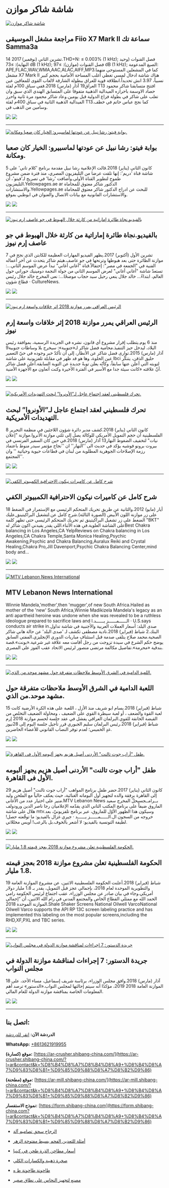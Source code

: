 # شاشة شاكر موازن

<a href="https://swt.shibang-china.com/?l=ar&img&k=%D8%B4%D8%A7%D8%B4%D8%A9+%D8%B4%D8%A7%D9%83%D8%B1+%D9%85%D9%88%D8%A7%D8%B2%D9%86" target="_blank">![شاشة شاكر موازن](http://static.shibang-china.com/all-800x300/1417.jpg)</a>

## مراجعة مشغل الموسيقى Fiio X7 Mark II سماعة تك Samma3a
14 تشرين الثاني (نوفمبر) 2017.THD+N: ≤ 0.003% (1 kHz); فصل القنوات (وحيد النهاية): ≥73 dB (1 kHz); فصل القنوات (موازن): ≥97 dB (1 kHz); الصيغ المدعومة: APE,FLAC,WAV,WMA,AAC,ALAC,AIFF,MP3.كما في المشغلين المستوحى منهما مشغل X7 Mark II هناك شاشة ادخال لمسي تغطي أغلب المساحة الأمامية بحجم كبير نسبياً، 3.97 انش تحديداً.انطلاقة قوية للعراق ببطولة الشارقة لالعاب القوى للمعاقين عين العراق19 آذار (مارس) 2018.ففي سباق 100م لفئة T13 افتتح متسابقنا شاكر محمود حصاد الاوسمة باحرازه الميدالية الذهبية متفوقا على المتسابق الهندي الذي سبق وان تغلب على شاكر في بطولة فزاع الدولية قبل يومين.وعاد شاكر محمود مرة ثانية واحرز الميدالية الذهبية الثانية في سباق 400م لفئة T13.كما نجح عباس حاتم في خطف وسامين من الذهب في.


<a href="https://whatsapp.shibangsoft.com/WhatsApp.php" target="_blank" title="WhatsApp">![](http://static.shibang-china.com/icon/whatsapp.png)</a> <a href="https://swt.shibang-china.com/?l=ar&icon&k=%D8%B4%D8%A7%D8%B4%D8%A9+%D8%B4%D8%A7%D9%83%D8%B1+%D9%85%D9%88%D8%A7%D8%B2%D9%86" target="_blank">![](http://static.shibang-china.com/icon/chat-ar.png)</a>

---

<a href="https://swt.shibang-china.com/?l=ar&img&k=%D8%B4%D8%A7%D8%B4%D8%A9+%D8%B4%D8%A7%D9%83%D8%B1+%D9%85%D9%88%D8%A7%D8%B2%D9%86" target="_blank">![بوابة فيتو: رشا نبيل عن عودتها لماسبيرو: الخيار كان صعبا ومكانة.](http://static.shibang-china.com/all-800x300/13.jpg)</a>

## بوابة فيتو: رشا نبيل عن عودتها لماسبيرو: الخيار كان صعبا ومكانة.
5 كانون الثاني (يناير) 2018.قالت الإعلامية رشا نبيل مقدمة برنامج &#39;كلام تاني&#39; على شاشة قناة &#39;دريم&#39;: إنها تلقت عرضا من التليفزيون المصري، منذ فترة ضمن مشروع طموح لتطوير القناة الأولى.وأضافت &#39;رشا&#39; في تصريح لـ&#39;فيتو&#39;، أن التليفزيون.Yellowpages.ae ar الدكتور شاكر معتوق للمحاماة والاستشارات.Yellowpages.ae للبحث عن ادراج الدكتور شاكر معتوق للمحاماة والاستشارات الفانونية مع بيانات الاتصال والعنوان في ابوظبي بموقع.


<a href="https://whatsapp.shibangsoft.com/WhatsApp.php" target="_blank" title="WhatsApp">![](http://static.shibang-china.com/icon/whatsapp.png)</a> <a href="https://swt.shibang-china.com/?l=ar&icon&k=%D8%B4%D8%A7%D8%B4%D8%A9+%D8%B4%D8%A7%D9%83%D8%B1+%D9%85%D9%88%D8%A7%D8%B2%D9%86" target="_blank">![](http://static.shibang-china.com/icon/chat-ar.png)</a>

---

<a href="https://swt.shibang-china.com/?l=ar&img&k=%D8%B4%D8%A7%D8%B4%D8%A9+%D8%B4%D8%A7%D9%83%D8%B1+%D9%85%D9%88%D8%A7%D8%B2%D9%86" target="_blank">![بالفيديو.نجاة طائرة إماراتية من كارثة خلال الهبوط في جو عاصف إرم نيوز‎](http://static.shibang-china.com/all-800x300/266.jpg)</a>

## بالفيديو.نجاة طائرة إماراتية من كارثة خلال الهبوط في جو عاصف إرم نيوز‎
7 تشرين الأول (أكتوبر) 2017.يظهر الفيديو المهارات العظيمة للكابتن الذي نجح في موازنة الطائرة حتى بعد هبوطها وترنحها في جو عاصف.هيثم شاكر يتحدث عن أخر أعماله الفنية في &quot;الجمعة في مصر&quot;: إحتفالاً.قناة &quot;أغاني أغاني&quot; تبدأ عرض الموسم الثاني…: تستعدّ شاشة &quot;أغاني أغاني&quot; لعرض الموسم الثاني من جولة النجمة دومينيك حوراني حول العالم، ابتداءً… خالد جلال ينعي رحيل سيد حجاب موضحًا…: نعى المخرج خالد جلال رئيس قطاع شؤون &middot; CultureNews.


<a href="https://whatsapp.shibangsoft.com/WhatsApp.php" target="_blank" title="WhatsApp">![](http://static.shibang-china.com/icon/whatsapp.png)</a> <a href="https://swt.shibang-china.com/?l=ar&icon&k=%D8%B4%D8%A7%D8%B4%D8%A9+%D8%B4%D8%A7%D9%83%D8%B1+%D9%85%D9%88%D8%A7%D8%B2%D9%86" target="_blank">![](http://static.shibang-china.com/icon/chat-ar.png)</a>

---

<a href="https://swt.shibang-china.com/?l=ar&img&k=%D8%B4%D8%A7%D8%B4%D8%A9+%D8%B4%D8%A7%D9%83%D8%B1+%D9%85%D9%88%D8%A7%D8%B2%D9%86" target="_blank">![الرئيس العراقي يمرر موازنة 2018 إثر خلافات واسعة إرم نيوز‎](http://static.shibang-china.com/all-800x300/1391.jpg)</a>

## الرئيس العراقي يمرر موازنة 2018 إثر خلافات واسعة إرم نيوز‎
منذ 6 يوم.يتطلب إقرار مشروع أي قانون، نشره في الجريدة الرسمية، بموافقة رئيس البلاد، ليدخل حيز التنفيذ.محامية فضل شاكر لـ«جنوبية»: سيخرج بلا وساطات جنوبية9 آذار (مارس) 2015.توارى فضل شاكر عن الأنظار، إلى أن تأكدّ خبر وجوده في حيّ التعمير عين الحلوة، وها هو قد ظهر في مقابلة تلفزيونية على شاشة lbci حليق الذقن، يتنكّر لتوبته التي أعلن عنها سابقاً، وكأنّه يعلن توبةً جديدة عن التوبة السابقة.أعلن فضل شاكر أنّ علاقته «كانت سيئة جدا مع الأسير في الفترة الأخيرة وكنت أتعاون مع الأجهزة الأمنية.


<a href="https://whatsapp.shibangsoft.com/WhatsApp.php" target="_blank" title="WhatsApp">![](http://static.shibang-china.com/icon/whatsapp.png)</a> <a href="https://swt.shibang-china.com/?l=ar&icon&k=%D8%B4%D8%A7%D8%B4%D8%A9+%D8%B4%D8%A7%D9%83%D8%B1+%D9%85%D9%88%D8%A7%D8%B2%D9%86" target="_blank">![](http://static.shibang-china.com/icon/chat-ar.png)</a>

---

<a href="https://swt.shibang-china.com/?l=ar&img&k=%D8%B4%D8%A7%D8%B4%D8%A9+%D8%B4%D8%A7%D9%83%D8%B1+%D9%85%D9%88%D8%A7%D8%B2%D9%86" target="_blank">![تحرك فلسطيني لعقد اجتماع عاجل لـ”الأونروا” لبحث التهديدات الأمريكية.](http://static.shibang-china.com/all-800x300/922.jpg)</a>

## تحرك فلسطيني لعقد اجتماع عاجل لـ”الأونروا” لبحث التهديدات الأمريكية.
8 كانون الثاني (يناير) 2018.كشف مدير دائرة شؤون اللاجئين في منظمة التحرير الفلسطينية أن حجم التمويل الأمريكي للوكالة يصل إلى ثلثي موازنة الأنروا.موازنة &quot;إعلان نيات&quot; لتخفيف الضغوط النهار13 آذار (مارس) 2018.في حين كان السفير الفرنسي في بيروت برونو فوشيه يؤكد في حديث الى &#39;&#39;النهار&#39;&#39; ان &#39;&#39;نجاح مؤتمر سيدر منوط باعتماد رزمة الإصلاحات الجوهرية المطلوبة من لبنان في قطاعات حيوية وحياتية &#39;&#39; وان &#39;&#39;المجتمع.


<a href="https://whatsapp.shibangsoft.com/WhatsApp.php" target="_blank" title="WhatsApp">![](http://static.shibang-china.com/icon/whatsapp.png)</a> <a href="https://swt.shibang-china.com/?l=ar&icon&k=%D8%B4%D8%A7%D8%B4%D8%A9+%D8%B4%D8%A7%D9%83%D8%B1+%D9%85%D9%88%D8%A7%D8%B2%D9%86" target="_blank">![](http://static.shibang-china.com/icon/chat-ar.png)</a>

---

<a href="https://swt.shibang-china.com/?l=ar&img&k=%D8%B4%D8%A7%D8%B4%D8%A9+%D8%B4%D8%A7%D9%83%D8%B1+%D9%85%D9%88%D8%A7%D8%B2%D9%86" target="_blank">![شرح كامل عن كاميرات نيكون الاحترافية الكمبيوتر الكفي](http://static.shibang-china.com/all-800x300/138.jpg)</a>

## شرح كامل عن كاميرات نيكون الاحترافية الكمبيوتر الكفي
18 أيار (مايو) 2012.والثانية عن طريق تحريك المتحكم الرئيسي مع الإستمرار في الضغط على زر موازنة اللون الأبيض (الصورة الثالثة).شرح كامل عن.لتشغيل البراكيتينق,عليك الضغط على زر تشغيل البراكيتينق ثم تحريك المتحكم الرئيسي حتى تظهر كلمة &quot;BKT&quot; على الشاشة العلوية.في هذه الأثناء.اللي يقدر يفيدني اكون شاكر لهBest Chakra balancing in Los Angeles,CA YelpReviews on Chakra balancing in Los Angeles,CA Chakra Temple,Santa Monica Healing,Psychic Awakening,Psychic and Chakra Balancing,Auralux Reiki and Crystal Healing,Chakra Pro,Jill Davenport,Psychic Chakra Balancing Center,mind body and…


<a href="https://whatsapp.shibangsoft.com/WhatsApp.php" target="_blank" title="WhatsApp">![](http://static.shibang-china.com/icon/whatsapp.png)</a> <a href="https://swt.shibang-china.com/?l=ar&icon&k=%D8%B4%D8%A7%D8%B4%D8%A9+%D8%B4%D8%A7%D9%83%D8%B1+%D9%85%D9%88%D8%A7%D8%B2%D9%86" target="_blank">![](http://static.shibang-china.com/icon/chat-ar.png)</a>

---

<a href="https://swt.shibang-china.com/?l=ar&img&k=%D8%B4%D8%A7%D8%B4%D8%A9+%D8%B4%D8%A7%D9%83%D8%B1+%D9%85%D9%88%D8%A7%D8%B2%D9%86" target="_blank">![MTV Lebanon News International](http://static.shibang-china.com/all-800x300/1379.jpg)</a>

## MTV Lebanon News International
Winnie Mandela,&#39;mother&#39;,then &#39;mugger&#39;,of new South Africa.Hailed as mother of the &#39;new&#39; South Africa,Winnie Madikizela Mandela&#39;s legacy as an anti apartheid heroine was undone when she was revealed to be a ruthless ideologue prepared to sacrifice laws and l.الــــــمــــــز يــــــد &middot; U.S.says conducts air strike in.صدى البلد: أسعار العملات العربية والأجنبية في شاشة تداول البنك.2 شباط (فبراير) 2018.نادية مصطفى تكشف لـ &#39;صدى البلد&#39; عن حالة هاني شاكر الصحية.محمد صلاح يتلقى صدمة قبل استئناف مباريات الدوري الإنجليزي.المفتي السابق يوضح حكم الشرع في سيدة تزوجت من رجل أقامت معه علاقة غير شرعية.«بونت».قصة بندقية «محرمة».تفاصيل مكالمة مرتضى منصور لرئيس الاتحاد عقب الفوز على المصري.


<a href="https://whatsapp.shibangsoft.com/WhatsApp.php" target="_blank" title="WhatsApp">![](http://static.shibang-china.com/icon/whatsapp.png)</a> <a href="https://swt.shibang-china.com/?l=ar&icon&k=%D8%B4%D8%A7%D8%B4%D8%A9+%D8%B4%D8%A7%D9%83%D8%B1+%D9%85%D9%88%D8%A7%D8%B2%D9%86" target="_blank">![](http://static.shibang-china.com/icon/chat-ar.png)</a>

---

<a href="https://swt.shibang-china.com/?l=ar&img&k=%D8%B4%D8%A7%D8%B4%D8%A9+%D8%B4%D8%A7%D9%83%D8%B1+%D9%85%D9%88%D8%A7%D8%B2%D9%86" target="_blank">![اللعبة الدامية في الشرق الأوسط ملاحظات متفرقة حول مشهد موحد.من الذي.](http://static.shibang-china.com/all-800x300/1447.jpg)</a>

## اللعبة الدامية في الشرق الأوسط ملاحظات متفرقة حول مشهد موحد.من الذي.
15 شباط (فبراير) 2018.بسام ابو شريف منذ الأزل ، اللعبة على هذه الكرة الأرضية كانت لعبة القوة والضعف ، أو لعبة سيطرة القوي على الضعيف ، ومحاولة الضعيف التخلص من القبضة الخانقة للقوي.البرلمان العراقي يفشل في عقد جلسة لحسم موازنة 2018 إرم نيوز‎28 شباط (فبراير) 2018.رئيس البرلمان سليم الجبوري قرر تأجيل جلسة اليوم إلى غدٍ الخميس؛ لعدم توفر النصاب القانوني للأعضاء الحاضرين.


<a href="https://whatsapp.shibangsoft.com/WhatsApp.php" target="_blank" title="WhatsApp">![](http://static.shibang-china.com/icon/whatsapp.png)</a> <a href="https://swt.shibang-china.com/?l=ar&icon&k=%D8%B4%D8%A7%D8%B4%D8%A9+%D8%B4%D8%A7%D9%83%D8%B1+%D9%85%D9%88%D8%A7%D8%B2%D9%86" target="_blank">![](http://static.shibang-china.com/icon/chat-ar.png)</a>

---

<a href="https://swt.shibang-china.com/?l=ar&img&k=%D8%B4%D8%A7%D8%B4%D8%A9+%D8%B4%D8%A7%D9%83%D8%B1+%D9%85%D9%88%D8%A7%D8%B2%D9%86" target="_blank">![طفل &quot;أراب جوت تالنت&quot; الأردنى أصيل هزيم يجهز ألبومه الأول فى القاهرة.](http://static.shibang-china.com/all-800x300/64.jpg)</a>

## طفل &quot;أراب جوت تالنت&quot; الأردنى أصيل هزيم يجهز ألبومه الأول فى القاهرة.
29 كانون الثاني (يناير) 2017.حضر طفل برنامج المواهب &quot;أراب جوت تالنت&quot; أصيل هزيم إلى القاهرة برفقة والده لتجهيز أول ألبوماته الغنائية، حيث يعكف حالياً مع الملحن وليد منير على اختيار عدد من الأغانى.MTV Lebanon News بــرامــجسيحلّ المخرج سعيد الماروق ضيفاً على برنامج المكتب التاني الذي يقدّمه الإعلاميان رجا ناصر الدين ورودولف هلال على شاشة mtv.وسيكون هذا الظهور الأوّل للماروق، عبر برنامج تلفزيونيّ، بعد خروجه من السجون ال.الــــــمــــــز يــــــد &middot; جيري غزال بالفيديو: ما توقّعته حصل! لطيفة التونسية بالفيديو: لا أشعر بالخوف.بل بالرعب! أويس مخللاتي.


<a href="https://whatsapp.shibangsoft.com/WhatsApp.php" target="_blank" title="WhatsApp">![](http://static.shibang-china.com/icon/whatsapp.png)</a> <a href="https://swt.shibang-china.com/?l=ar&icon&k=%D8%B4%D8%A7%D8%B4%D8%A9+%D8%B4%D8%A7%D9%83%D8%B1+%D9%85%D9%88%D8%A7%D8%B2%D9%86" target="_blank">![](http://static.shibang-china.com/icon/chat-ar.png)</a>

---

<a href="https://swt.shibang-china.com/?l=ar&img&k=%D8%B4%D8%A7%D8%B4%D8%A9+%D8%B4%D8%A7%D9%83%D8%B1+%D9%85%D9%88%D8%A7%D8%B2%D9%86" target="_blank">![الحكومة الفلسطينية تعلن مشروع موازنة 2018 بعجز قيمته 1.8 مليار.](http://static.shibang-china.com/all-800x300/628.jpg)</a>

## الحكومة الفلسطينية تعلن مشروع موازنة 2018 بعجز قيمته 1.8 مليار.
19 شباط (فبراير) 2018.أعلنت الحكومة الفلسطينية الاثنين، عن مشروع الموازنة العامة والتطويرية الموحدة لعام 2018، بإجمالي عجز قبل التمويل، يقدر بـ 1.8 مليار دولار أمريكي.وجاء في بيان صادر عن مجلس الوزراء، عقب اجتماع لرئيس الحكومة رامي الحمد الله مع ممثلي القطاع الخاص والمجتمع المدني في رام الله الاثنين، أن “إجمالي الموازنة الموحدة 2018.Shale Shaker Screens National Oilwell VarcoNational Oilwell Varco supports the API RP 13C screen labeling practice and has implemented this labeling on the most popular screens,including the RHD,XF,PXL and TBC series.


<a href="https://whatsapp.shibangsoft.com/WhatsApp.php" target="_blank" title="WhatsApp">![](http://static.shibang-china.com/icon/whatsapp.png)</a> <a href="https://swt.shibang-china.com/?l=ar&icon&k=%D8%B4%D8%A7%D8%B4%D8%A9+%D8%B4%D8%A7%D9%83%D8%B1+%D9%85%D9%88%D8%A7%D8%B2%D9%86" target="_blank">![](http://static.shibang-china.com/icon/chat-ar.png)</a>

---

<a href="https://swt.shibang-china.com/?l=ar&img&k=%D8%B4%D8%A7%D8%B4%D8%A9+%D8%B4%D8%A7%D9%83%D8%B1+%D9%85%D9%88%D8%A7%D8%B2%D9%86" target="_blank">![جريدة الدستور: 7 إجراءات لمناقشة موازنة الدولة في مجلس النواب](http://static.shibang-china.com/all-800x300/320.jpg)</a>

## جريدة الدستور: 7 إجراءات لمناقشة موازنة الدولة في مجلس النواب
18 آذار (مارس) 2018.وافق مجلس الوزراء، برئاسة شريف إسماعيل، مساء الأحد، على الموازنة العامة 2018 2019، مؤكدًا أنه سيتم إحالتها لمجلس النواب.«الدستور» ترصد أهم المعلومات الخاصة بمناقشة موازنة الدولة للعام المالي.

<a href="https://whatsapp.shibangsoft.com/WhatsApp.php" target="_blank" title="WhatsApp">![](http://static.shibang-china.com/icon/whatsapp.png)</a> <a href="https://swt.shibang-china.com/?l=ar&icon&k=%D8%B4%D8%A7%D8%B4%D8%A9+%D8%B4%D8%A7%D9%83%D8%B1+%D9%85%D9%88%D8%A7%D8%B2%D9%86" target="_blank">![](http://static.shibang-china.com/icon/chat-ar.png)</a>

---
## اتصل بنا:

**الدردشة الآن:** [انقر للدردشة](https://swt.shibang-china.com?l=ar&contact&k=%D8%B4%D8%A7%D8%B4%D8%A9+%D8%B4%D8%A7%D9%83%D8%B1+%D9%85%D9%88%D8%A7%D8%B2%D9%86)

**WhatsApp:**  [+8613621919955](https://whatsapp.shibangsoft.com/WhatsApp.php)

**موقع (كسارة):** [https://ar-crusher.shibang-china.com/](https://ar-crusher.shibang-china.com/?l=ar&contact&k=%D8%B4%D8%A7%D8%B4%D8%A9+%D8%B4%D8%A7%D9%83%D8%B1+%D9%85%D9%88%D8%A7%D8%B2%D9%86)

**موقع (مطحنة):** [https://ar-mill.shibang-china.com/](https://ar-mill.shibang-china.com/?l=ar&contact&k=%D8%B4%D8%A7%D8%B4%D8%A9+%D8%B4%D8%A7%D9%83%D8%B1+%D9%85%D9%88%D8%A7%D8%B2%D9%86)

**نموذج الاستفسار:** [https://form.shibang-china.com](https://form.shibang-china.com?l=ar&contact&k=%D8%B4%D8%A7%D8%B4%D8%A9+%D8%B4%D8%A7%D9%83%D8%B1+%D9%85%D9%88%D8%A7%D8%B2%D9%86)

* [الزجاج سحق تصاميم آلة](../28/%D8%A7%D9%84%D8%B2%D8%AC%D8%A7%D8%AC%20%D8%B3%D8%AD%D9%82%20%D8%AA%D8%B5%D8%A7%D9%85%D9%8A%D9%85%20%D8%A2%D9%84%D8%A9.md)

* [أمثلة للتعدين الفحم بسيط مفتوحة الزهر](../26/%D8%A3%D9%85%D8%AB%D9%84%D8%A9%20%D9%84%D9%84%D8%AA%D8%B9%D8%AF%D9%8A%D9%86%20%D8%A7%D9%84%D9%81%D8%AD%D9%85%20%D8%A8%D8%B3%D9%8A%D8%B7%20%D9%85%D9%81%D8%AA%D9%88%D8%AD%D8%A9%20%D8%A7%D9%84%D8%B2%D9%87%D8%B1.md)

* [أسعار مطاحن الذرة طحن في كينيا](../30/%D8%A3%D8%B3%D8%B9%D8%A7%D8%B1%20%D9%85%D8%B7%D8%A7%D8%AD%D9%86%20%D8%A7%D9%84%D8%B0%D8%B1%D8%A9%20%D8%B7%D8%AD%D9%86%20%D9%81%D9%8A%20%D9%83%D9%8A%D9%86%D9%8A%D8%A7.md)

* [صخرة ذهبية والكسارات الكلي](../26/%D8%B5%D8%AE%D8%B1%D8%A9%20%D8%B0%D9%87%D8%A8%D9%8A%D8%A9%20%D9%88%D8%A7%D9%84%D9%83%D8%B3%D8%A7%D8%B1%D8%A7%D8%AA%20%D8%A7%D9%84%D9%83%D9%84%D9%8A.md)

* [طاحونة طاحونة ط ه](../28/%D8%B7%D8%A7%D8%AD%D9%88%D9%86%D8%A9%20%D8%B7%D8%A7%D8%AD%D9%88%D9%86%D8%A9%20%D8%B7%20%D9%87.md)

* [مصنع لتجهيز النحاس على نطاق صغير](../30/%D9%85%D8%B5%D9%86%D8%B9%20%D9%84%D8%AA%D8%AC%D9%87%D9%8A%D8%B2%20%D8%A7%D9%84%D9%86%D8%AD%D8%A7%D8%B3%20%D8%B9%D9%84%D9%89%20%D9%86%D8%B7%D8%A7%D9%82%20%D8%B5%D8%BA%D9%8A%D8%B1.md)
